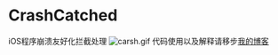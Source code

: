 # CrashCatched
iOS程序崩溃友好化拦截处理
![carsh.gif](https://upload-images.jianshu.io/upload_images/4905848-21bc956920f2ba63.gif?imageMogr2/auto-orient/strip)
代码使用以及解释请移步[我的博客](http://chuzhaozhi.cn/iOS%E7%A8%8B%E5%BA%8F%E5%BC%82%E5%B8%B8Crash%E5%8F%8B%E5%A5%BD%E5%8C%96%E5%A4%84%E7%90%86.html)
